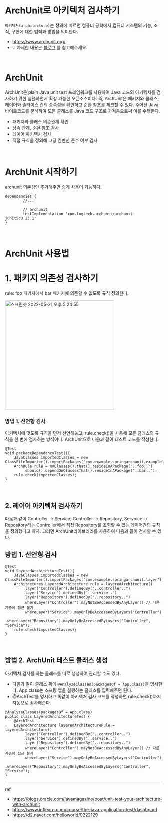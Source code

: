 # ArchUnit로 아키텍처 검사하기 
`아키텍처(architecture)`는 정의에 따르면 컴퓨터 공학에서 컴퓨터 시스템의 기능, 조직, 구현에 대한 법칙과 방법을 의미한다.
- https://www.archunit.org/
- 💡 자세한 내용은 [블로그](https://loosie.tistory.com/840) 를 참고해주세요. 


<br>

# ArchUnit
ArchUnit은 plain Java unit test 프레임워크를 사용하여 Java 코드의 아키텍처를 검사하기 위한 심플하면서 확장 가능한 오픈소스이다.
즉, ArchUnit은 패키지와 클래스, 레이어와 슬라이스 간의 종속성을 확인하고 순환 참조를 체크할 수 있다.
주어진 Java 바이트코드를 분석하여 모든 클래스를 Java 코드 구조로 가져옴으로써 이를 수행한다.
- 패키지와 클래스 의존관계 확인
- 상속 관계, 순환 참조 검사
- 레이어 아키텍처 검사
- 직접 규칙을 정의해 코딩 컨벤션 준수 여부 검사

<br>

# ArchUnit 시작하기
archunit 의존성만 추가해주면 쉽게 사용이 가능하다.
~~~
dependencies {
		//...

		// archunit
		testImplementation 'com.tngtech.archunit:archunit-junit5:0.23.1'
}
~~~

<br>

# ArchUnit 사용법
# 1. 패키지 의존성 검사하기
rule: foo 패키지에서 bar 패키지에 의존할 수 없도록 규칙 정의한다.

<img width="349" alt="스크린샷 2022-05-21 오후 5 24 55" src="https://user-images.githubusercontent.com/54282927/169643046-37a3b47c-f8f0-42ab-9108-bb7ade9b80e3.png">

<br>

### 방법 1. 선언형 검사
아키텍처에 맞도록 규칙을 먼저 선언해놓고, rule.check()을 사용해 모든 클래스의 규칙을 한 번에 검사하는 방식이다. 
ArchUnit으로 다음과 같이 테스트 코드를 작성한다.
~~~
@Test
void packageDependencyTest(){
    JavaClasses importedClasses = new ClassFileImporter().importPackages("com.example.springarchunit.example");
    ArchRule rule = noClasses().that().resideInAPackage("..foo..")
        .should().dependOnClassesThat().resideInAPackage("..bar..");
    rule.check(importedClasses);
}
~~~

<br> 

## 2. 레이어 아키텍처 검사하기 
다음과 같이 Controller → Service, Controller → Repository, Servoice → Repository라는 Controller에서 직접 Repository를 조회할 수 있는 레이어간의 규칙을 정의했다고 하자.
 그러면 ArchUnit라이브러리를 사용하여 다음과 같이 검사할 수 있다.

## 방법 1. 선언형 검사 
~~~
@Test
void layeredArchitectureTest(){
    JavaClasses importedClasses = new ClassFileImporter().importPackages("com.example.springarchunit.layer");
    Architectures.LayeredArchitecture rule = layeredArchitecture()
        .layer("Controller").definedBy("..controller..")
        .layer("Service").definedBy("..service..")
        .layer("Repository").definedBy("..repository..")
        .whereLayer("Controller").mayNotBeAccessedByAnyLayer() // 다른 계층에 접근 불가
        .whereLayer("Service").mayOnlyBeAccessedByLayers("Controller")
        .whereLayer("Repository").mayOnlyBeAccessedByLayers("Controller", "Service");
    rule.check(importedClasses);
}
~~~

<br>

## 방법 2. ArchUnit 테스트 클래스 생성 
아키텍처 검사를 하는 클래스를 따로 생성하여 관리할 수도 있다.
- 다음과 같이 클래스 위에 `@AnalyzeClasses(packagesOf = App.class)`을 명시한다. App.class는 스프링 앱을 실행하는 클래스를 입력해주면 된다.
- @ArchTest를 명시하고 똑같이 아키텍처 검사 코드를 작성하면 rule.check()까지 자동으로 검사해준다.
~~~
@AnalyzeClasses(packagesOf = App.class)
public class LayeredArchitectureTest {
	@ArchTest
	LayeredArchitecture layeredArchitectureRule = layeredArchitecture()
		.layer("Controller").definedBy("..controller..")
		.layer("Service").definedBy("..service..")
		.layer("Repository").definedBy("..repository..")
		.whereLayer("Controller").mayNotBeAccessedByAnyLayer() // 다른 계층에 접근 불가
		.whereLayer("Service").mayOnlyBeAccessedByLayers("Controller")
		.whereLayer("Repository").mayOnlyBeAccessedByLayers("Controller", "Service");
}
~~~

---
ref
- https://blogs.oracle.com/javamagazine/post/unit-test-your-architecture-with-archunit
- https://www.inflearn.com/course/the-java-application-test/dashboard
- https://d2.naver.com/helloworld/9222129
